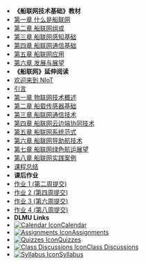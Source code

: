 - **《船联网技术基础》教材**
- [第一章 什么是船联网](context/chapter_01.md)
- [第二章 船联网组成](context/chapter_02.md)
- [第三章 船联网感知基础](context/chapter_03.md)
- [第四章 船联网通信基础](context/chapter_04.md)
- [第五章 船联网应用](context/chapter_05.md)
- [第六章 发展与展望](context/chapter_06.md)
- **《船联网》延伸阅读**
- [欢迎来到 NIoT](course-welcome.md)
- [引言](zh-cn/Chapter-00.md)
- [第一章 物联网技术概述](zh-cn/Chapter-01.md)
- [第二章 船载传感器基础](zh-cn/Chapter-02.md)
- [第三章 船联网通信技术](zh-cn/Chapter-03.md)
- [第四章 船联网云边端协同技术](zh-cn/Chapter-04.md)
- [第五章 船联网系统范式](zh-cn/Chapter-05.md)
- [第六章 船联网导助航技术](zh-cn/Chapter-06.md)
- [第七章 船联网绿色航运展望](zh-cn/Chapter-07.md)
- [第八章 船联网实践案例](zh-cn/Chapter-08.md)
- [课程总结](zh-cn/README.md)
- **课后作业**
- [作业 1 (第二周提交)](module-01)
- [作业 2 (第四周提交)](module-02)
- [作业 3 (第六周提交)](module-03)
- [作业 4 (第八周提交)](module-04)
- **DLMU Links**
- [![Calendar Icon](https://icongr.am/fontawesome/calendar.svg?size=16&color=808080)Calendar](https://canvas.sfu.ca/courses/44038/calendar)
- [![Assignments Icon](https://icongr.am/fontawesome/pencil.svg?size=16&color=808080)Assignments](https://canvas.sfu.ca/courses/44038/assignments )
- [![Quizzes Icon](https://icongr.am/fontawesome/check-circle.svg?size=16&color=808080)Quizzes](https://canvas.sfu.ca/courses/44038/quizzes)
- [![Class Discussions Icon](https://icongr.am/fontawesome/comments-o.svg?size=16&color=808080)Class Discussions](https://canvas.sfu.ca/courses/44038/discussion_topics)
- [![Syllabus Icon](https://icongr.am/fontawesome/list.svg?size=16&color=808080)Syllabus](https://canvas.sfu.ca/courses/44038/assignments/syllabus)
